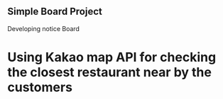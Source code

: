 ## Simple Board Project
Developing notice Board
# Using Kakao map API for checking the closest restaurant near by the customers
